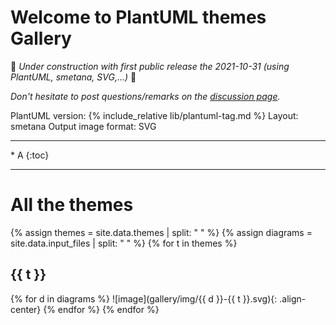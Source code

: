 # Welcome to PlantUML themes Gallery

🚧 _Under construction with first public release the 2021-10-31 (using PlantUML, smetana, SVG,...)_ 🚧
	
_Don't hesitate to post questions/remarks on the [discussion page](https://github.com/The-Lum/puml-themes-gallery/discussions)._

<div class="alert alert-info" role="alert">
PlantUML version: {% include_relative lib/plantuml-tag.md %}
Layout: smetana
Output image format: SVG
</div>

<hr>
* A
{:toc}
<hr>

# All the themes
{% assign themes = site.data.themes | split: " " %}
{% assign diagrams = site.data.input_files | split: " " %}
{% for t in themes %}
## {{ t }}
{% for d in diagrams %}
![image](gallery/img/{{ d }}-{{ t }}.svg){: .align-center}
{% endfor %}
{% endfor %}

